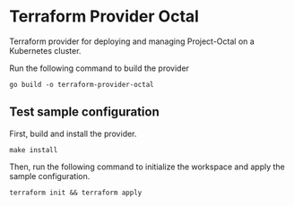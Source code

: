 # Terraform Provider Octal
Terraform provider for deploying and managing Project-Octal on a Kubernetes cluster.

Run the following command to build the provider

```shell
go build -o terraform-provider-octal
```

## Test sample configuration

First, build and install the provider.

```shell
make install
```

Then, run the following command to initialize the workspace and apply the sample configuration.

```shell
terraform init && terraform apply
```